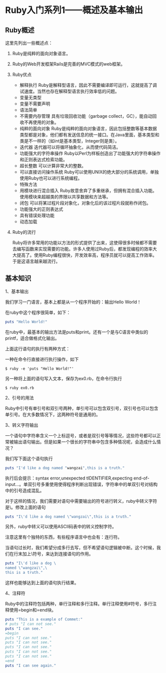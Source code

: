 # Ruby入门系列1——概述及基本输出 #

## Ruby概述 ##

这里先列出一些概述点：

1. Ruby是纯粹的面向对象语言。
2. Ruby的Web开发框架Rails是完善的MVC模式的web框架。
3. Ruby优点
	* 解释执行
		Ruby是解释型语言，因此不需要编译即可运行，这就提高了调试速度。当然也存在解释型语言执行效率低的问题。
	* 变量无类型
	* 变量不需要声明
	* 语法简单
	* 不需要内存管理
	    具有垃圾回收功能（garbage collect，GC），能自动回收不再使用的对象。
	* 纯粹的面向对象
		Ruby是纯粹的面向对象语言，因此包括整数等基本数据类型都是对象，他们都有发送信息的统一接口。在Java里面，基本类型和类是不一样的（如int是基本类型，Integer则是类）。
	* 迭代器
		迭代器可以将循环抽象化，从而使代码简洁。
	* 功能强大的字符串操作
		Ruby以Perl为样板创造出了功能强大的字符串操作和正则表达式检索功能。
	* 超长整数
		可以计算非常大的整数。
	* 可以直接访问操作系统
		Ruby可以使用UNIX的绝大部分的系统调用，单独使用Ruby也可以进行系统编程。
	* 特殊方法
	* 用模块进行混合插入
		Ruby故意舍弃了多重继承，但拥有混合插入功能。使用模块来超越类的界限以共享数据和方法等。
	* 闭包
		可以将某过程片段对象化，对象化后的该过程片段就称作闭包。
	* 功能强大的正则表达式
	* 具有错误处理功能
	* 动态加载

4. Ruby的流行

	Ruby将许多常用的功能以方法的形式提供了出来，这使得很多时候都不需要去编写函数来实现需要的功能。许多人使用过Ruby后，都发现编程的效率大大提高了。使用Ruby编程很快，开发效率高，程序员就可以提高工作效率。于是这语言越来越流行。

## 基本知识 ##

1、基本输出

我们学习一门语言，基本上都是从一个程序开始的：输出Hello World！

在ruby中这个程序很简单，如下：

```ruby
puts "Hello World!"
```

在ruby中，最基本的输出方法是puts和print。还有一个是与C语言中类似的printf，适合做格式化输出。

上面这行语句的执行有两种方式：

一种在命令行直接进行执行操作，如下

	$ ruby -e 'puts "Hello World!"'

另一种将上面的语句写入文本，保存为ex0.rb，在命令行执行

	$ ruby ex0.rb

2、引号的用法

Ruby中引号有单引号和双引号两种，单引号可以包含双引号，双引号也可以包含单引号。在大多数情况下，这两种符号是通用的。

3、转义字符输出

一个语句中字符串含义一个上标逗号，或者是双引号等等情况，这些符号都可以正常被输出语句输出。但是如果一个很长的字符串中包含多种情况呢，会造成什么情况？

我们写下面这个语句执行

```ruby
puts "I'd like a dog named "wangzai",this is a truth."
```

执行后会提示：syntax error,unexpected tIDENTIFIER,expecting end-of-input...。单双引号多重使用使得程序判断出现错误，字符串中的单双引号对结构中的引号造成混乱。

对于这样的情况，我们需要对语句中需要输出的符号进行转义，ruby中转义字符是\。修改上面的语句

```ruby
puts "I\'d like a dog named \"wangzai\",this is a truth."
```

另外，ruby中转义可以使用ASCII码表中的转义控制字符。

注意这里有个独特的东西，有些程序语言中也会有：连行符。

当语句过长时，我们希望分成多行去写，但不希望语句逻辑被中断。这个时候，我们在行末加上\符号，来达到连接语句的作用。

```ruby
puts "I\'d like a dog \
named \"wangzai\",\
this is a truth."
```

这样也能够达到上面的语句执行结果。

4、注释符

Ruby中的注释符包括两种，单行注释和多行注释。单行注释使用#符号，多行注释使用=begin和=end块。

```ruby
puts "This is a example of Commet:"
# puts "I can not see."
puts "I can see."
=begin
puts "I can not see."
puts "I can not see."
puts "I can not see."
puts "I can not see."
puts "I can not see."
=end
puts "I can see again."
```